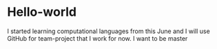 # Hello-world
I started learning computational languages from this June and I will use GitHub for team-project that I work for now.
I want to be master
